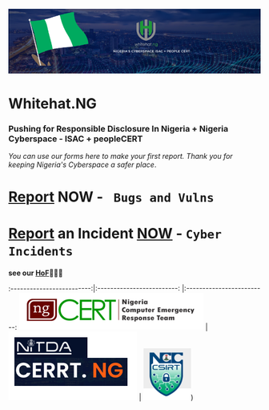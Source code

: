 ![](https://raw.githubusercontent.com/ngwhitehat/Lessons-From-Disclosures/main/res/ngwhitehat-banner.png)
# Whitehat.NG
### Pushing for Responsible Disclosure In Nigeria + Nigeria Cyberspace - ISAC + peopleCERT

*You can use our forms here to make your first report.
Thank you for keeping Nigeria's Cyberspace a safer place*.

# [Report](https://docs.google.com/forms/d/e/1FAIpQLSdKQUuPPylNiyhjziqfk6boNJx-efO3ukARqkrxgEC_h2MwMA/viewform) NOW - ` Bugs and Vulns`

# [Report](https://docs.google.com/forms/d/e/1FAIpQLSde0DJ62tU8ECTkZuI3Ktj26X_dC81RbAHqBvk2i6nR8-1q2Q/viewform?usp=sharing) an Incident [NOW](https://docs.google.com/forms/d/e/1FAIpQLSde0DJ62tU8ECTkZuI3Ktj26X_dC81RbAHqBvk2i6nR8-1q2Q/viewform?usp=sharing) - `Cyber Incidents`


**see our [HoF](https://github.com/ngwhitehat/Bugs-and-Vulns-Reporting/blob/main/hof.md)🥇🥈🥉**



:-------------------------:|:-------------------------: |:-------------------------:
![](https://raw.githubusercontent.com/ngwhitehat/Lessons-From-Disclosures/main/res/ngcert-small.png)  |  ![](https://raw.githubusercontent.com/ngwhitehat/Lessons-From-Disclosures/main/res/nitda-cerrt.png) | ![](https://raw.githubusercontent.com/ngwhitehat/Lessons-From-Disclosures/main/res/CSIRT-small.png))
